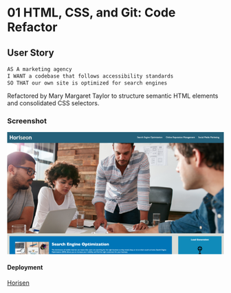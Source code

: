 # 01 HTML, CSS, and Git: Code Refactor

## User Story

```
AS A marketing agency
I WANT a codebase that follows accessibility standards
SO THAT our own site is optimized for search engines
```



Refactored by Mary Margaret Taylor to structure semantic HTML elements and consolidated CSS selectors.

### Screenshot
![deployment](Screenshot/Horisen.png)

#### Deployment
[Horisen](https://mmtaylor7.github.io/code-refactor-challenge-1/)